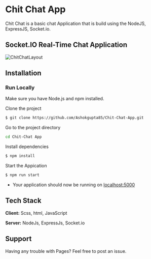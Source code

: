 
# Chit Chat App

Chit Chat is a basic chat Application that is build using the NodeJS, ExpressJS, Socket.io.



## Socket.IO Real-Time Chat Application

![ChitChatLayout](https://github.com/Ashokgupta85/Chit-Chat-App/assets/112313889/0b2266dc-3538-4ea4-b237-aba3bc580930)


## Installation

    
### Run Locally
Make sure you have Node.js and npm installed.

Clone the project

```bash
$ git clone https://github.com/Ashokgupta85/Chit-Chat-App.git
```

Go to the project directory

```bash
cd Chit-Chat App
```

Install dependencies

```bash
$ npm install
```

Start the Appication

```bash
$ npm run start
```




 - Your application should now be running on [localhost:5000](http://localhost:5000/)
 


## Tech Stack

**Client:** Scss, html, JavaScript

**Server:** NodeJs, ExpressJs, Socket.io


## Support 
Having any trouble with Pages? Feel free to post an issue.



